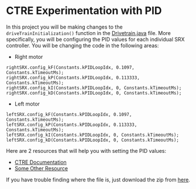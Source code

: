 # CTRE Experimentation with PID #

In this project you will be making changes to the ```driveTrainInitialization()``` function in the [Drivetrain.java](https://github.com/MillenniumFalcons/2018-OffSeason/blob/master/CTRE-Experimentation/src/org/usfirst/frc/team3647/robot/Drivetrain.java) file. More specifically, you will be configuring the PID values for each individual SRX controller. You will be changing the code in the following areas:
* Right motor
```
rightSRX.config_kF(Constants.kPIDLoopIdx, 0.1097, Constants.kTimeoutMs);
rightSRX.config_kP(Constants.kPIDLoopIdx, 0.113333, Constants.kTimeoutMs);
rightSRX.config_kI(Constants.kPIDLoopIdx, 0, Constants.kTimeoutMs);
rightSRX.config_kD(Constants.kPIDLoopIdx, 0, Constants.kTimeoutMs);
```
* Left motor
```
leftSRX.config_kF(Constants.kPIDLoopIdx, 0.1097, Constants.kTimeoutMs);
leftSRX.config_kP(Constants.kPIDLoopIdx, 0.113333, Constants.kTimeoutMs);
leftSRX.config_kI(Constants.kPIDLoopIdx, 0, Constants.kTimeoutMs);
leftSRX.config_kD(Constants.kPIDLoopIdx, 0, Constants.kTimeoutMs);
```


Here are 2 resources that will help you with setting the PID values:
* [CTRE Documentation](https://github.com/CrossTheRoadElec/Phoenix-Documentation/blob/master/README.md#feed-forward-kf)
* [Some Other Resource](http://www.ecircuitcenter.com/Circuits/pid1/pid1.htm)


If you have trouble finding where the file is, just download the zip from [here](https://github.com/MillenniumFalcons/2018-OffSeason/blob/master/CTRE-Experimentation.zip).
